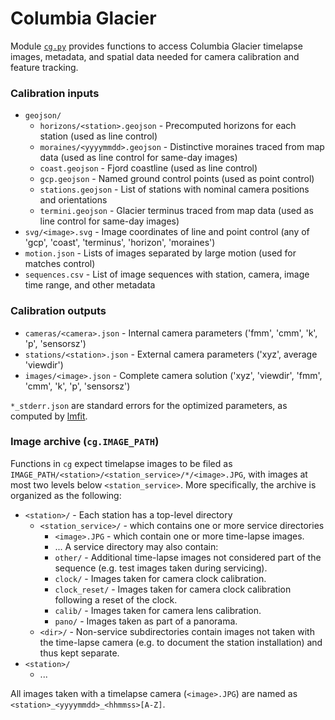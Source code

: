 # Columbia Glacier

Module [`cg.py`](cg.py) provides functions to access Columbia Glacier timelapse images, metadata, and spatial data needed for camera calibration and feature tracking.

### Calibration inputs

- `geojson/`
  - `horizons/<station>.geojson` - Precomputed horizons for each station (used as line control)
  - `moraines/<yyyymmdd>.geojson` - Distinctive moraines traced from map data (used as line control for same-day images)
  - `coast.geojson` - Fjord coastline (used as line control)
  - `gcp.geojson` - Named ground control points (used as point control)
  - `stations.geojson` - List of stations with nominal camera positions and orientations
  - `termini.geojson` - Glacier terminus traced from map data (used as line control for same-day images)
- `svg/<image>.svg` - Image coordinates of line and point control (any of 'gcp', 'coast', 'terminus', 'horizon', 'moraines')
- `motion.json` - Lists of images separated by large motion (used for matches control)
- `sequences.csv` - List of image sequences with station, camera, image time range, and other metadata

### Calibration outputs

- `cameras/<camera>.json` - Internal camera parameters ('fmm', 'cmm', 'k', 'p', 'sensorsz')
- `stations/<station>.json` - External camera parameters ('xyz', average 'viewdir')
- `images/<image>.json` - Complete camera solution ('xyz', 'viewdir', 'fmm', 'cmm', 'k', 'p', 'sensorsz')

`*_stderr.json` are standard errors for the optimized parameters, as computed by [lmfit](https://lmfit.github.io/lmfit-py/parameters.html?highlight=stderr#lmfit.parameter.Parameter.stderr).

### Image archive (`cg.IMAGE_PATH`)

Functions in `cg` expect timelapse images to be filed as `IMAGE_PATH/<station>/<station_service>/*/<image>.JPG`, with images at most two levels below `<station_service>`. More specifically, the archive is organized as the following:

- `<station>/` - Each station has a top-level directory
  - `<station_service>/` - which contains one or more service directories
    - `<image>.JPG` - which contain one or more time-lapse images.
    - ...
    A service directory may also contain:
    - `other/` - Additional time-lapse images not considered part of the sequence (e.g. test images taken during servicing).
    - `clock/` - Images taken for camera clock calibration.
    - `clock_reset/` - Images taken for camera clock calibration following a reset of the clock.
    - `calib/` - Images taken for camera lens calibration.
    - `pano/` - Images taken as part of a panorama.
  - `<dir>/` - Non-service subdirectories contain images not taken with the time-lapse camera (e.g. to document the station installation) and thus kept separate.
- `<station>/`
  - ...

All images taken with a timelapse camera (`<image>.JPG`) are named as `<station>_<yyyymmdd>_<hhmmss>[A-Z]`.

<!-- ### Keypoints file cache (`cg.KEYPOINT_PATH`)

Keypoints are cached as tuples (list of `cv2.KeyPoint` objects, `numpy.ndarry` of descriptors) and saved as a binary pickle with `protocol=2`.

- `full/` - Image keypoints.
  - `<image>.pkl`
- `masked/` - Image keypoints restricted to the static regions of the scene.
  - `<image>.pkl`

### Matches file cache (`cg.MATCH_PATH`)

Keypoint matches are cached as `glimpse.optimize.Matches` and saved as a binary pickle with `protocol=2`.

- `full/` - Matches between full keypoints.
  - `<imageA>-<imageB>.pkl`
- `masked/` - Matches between masked keypoints.
  - `<imageA>-<imageB>.pkl` -->

